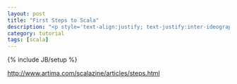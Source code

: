```yaml
---
layout: post
title: "First Steps to Scala"
description: "<p style='text-align:justify; text-justify:inter-ideograph'>Scala is a statically typed, object-oriented programming language that blends imperative and functional programming styles. Scala is designed to integrate easily with applications that run on modern virtual machines, primarily the Java virtual machine (JVM). The main Scala compiler, scalac, generates Java class files that can be run on the JVM. </p>"
category: tutorial
tags: [scala]
---
```

{% include JB/setup %}


http://www.artima.com/scalazine/articles/steps.html
